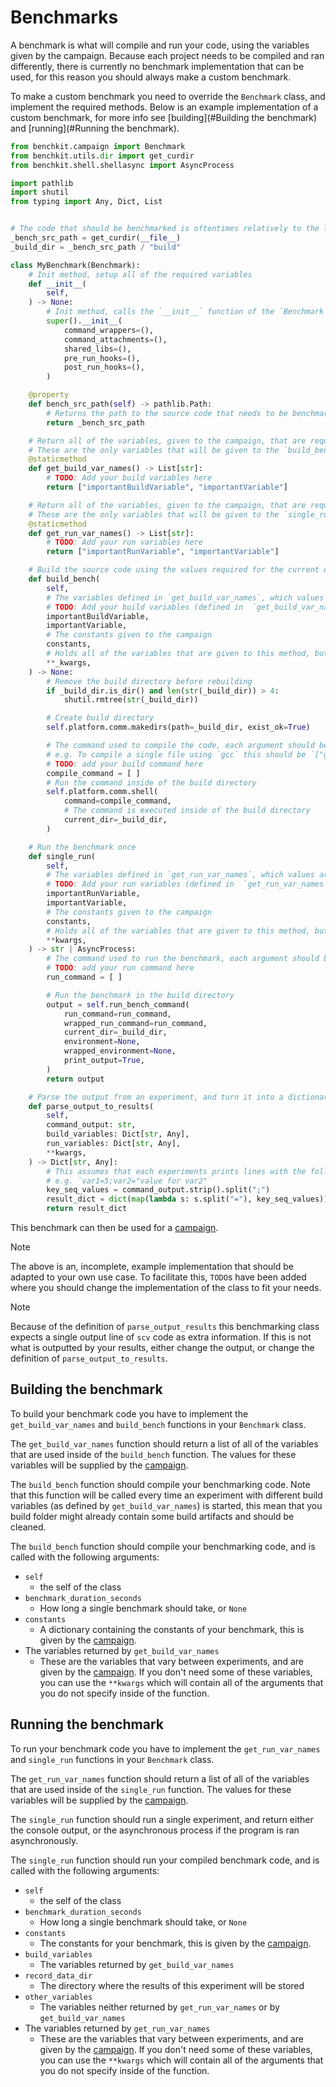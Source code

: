 # Benchmarks

A benchmark is what will compile and run your code, using the variables given by the campaign.
Because each project needs to be compiled and ran differently, there is currently no benchmark implementation that can be used, for this reason you should always make a custom benchmark.

To make a custom benchmark you need to override the `Benchmark` class, and implement the required methods.
Below is an example implementation of a custom benchmark, for more info see [building](#Building the benchmark) and [running](#Running the benchmark).
```python
from benchkit.campaign import Benchmark
from benchkit.utils.dir import get_curdir
from benchkit.shell.shellasync import AsyncProcess

import pathlib
import shutil
from typing import Any, Dict, List


# The code that should be benchmarked is oftentimes relatively to the location of the current file, which can be gotten using the following method
_bench_src_path = get_curdir(__file__)
_build_dir = _bench_src_path / "build"

class MyBenchmark(Benchmark):
    # Init method, setup all of the required variables
    def __init__(
        self,
    ) -> None:
        # Init method, calls the `__init__` function of the `Benchmark` class
        super().__init__(
            command_wrappers=(),
            command_attachments=(),
            shared_libs=(),
            pre_run_hooks=(),
            post_run_hooks=(),
        )

    @property
    def bench_src_path(self) -> pathlib.Path:
        # Returns the path to the source code that needs to be benchmarked
        return _bench_src_path

    # Return all of the variables, given to the campaign, that are required to build the source code.
    # These are the only variables that will be given to the `build_bench` method.
    @staticmethod
    def get_build_var_names() -> List[str]:
        # TODO: Add your build variables here
        return ["importantBuildVariable", "importantVariable"]

    # Return all of the variables, given to the campaign, that are required to run the benchmark.
    # These are the only variables that will be given to the `single_run` method.
    @staticmethod
    def get_run_var_names() -> List[str]:
        # TODO: Add your run variables here
        return ["importantRunVariable", "importantVariable"]

    # Build the source code using the values required for the current experiment
    def build_bench(
        self,
        # The variables defined in `get_build_var_names`, which values are given by the campaign
        # TODO: Add your build variables (defined in  `get_build_var_names`) here.
        importantBuildVariable,
        importantVariable,
        # The constants given to the campaign
        constants,
        # Holds all of the variables that are given to this method, but not used
        **_kwargs,
    ) -> None:
        # Remove the build directory before rebuilding
        if _build_dir.is_dir() and len(str(_build_dir)) > 4:
            shutil.rmtree(str(_build_dir))

        # Create build directory
        self.platform.comm.makedirs(path=_build_dir, exist_ok=True)

        # The command used to compile the code, each argument should be its own string in the array.
        # e.g. To compile a single file using `gcc` this should be `["gcc", path_to_file]`
        # TODO: add your build command here
        compile_command = [ ]
        # Run the command inside of the build directory
        self.platform.comm.shell(
            command=compile_command,
            # The command is executed inside of the build directory
            current_dir=_build_dir,
        )

    # Run the benchmark once
    def single_run(
        self,
        # The variables defined in `get_run_var_names`, which values are given by the campaign
        # TODO: Add your run variables (defined in  `get_run_var_names`) here.
        importantRunVariable,
        importantVariable,
        # The constants given to the campaign
        constants,
        # Holds all of the variables that are given to this method, but not used
        **kwargs,
    ) -> str | AsyncProcess:
        # The command used to run the benchmark, each argument should be its own string in the array.
        # TODO: add your run command here
        run_command = [ ]

        # Run the benchmark in the build directory
        output = self.run_bench_command(
            run_command=run_command,
            wrapped_run_command=run_command,
            current_dir=_build_dir,
            environment=None,
            wrapped_environment=None,
            print_output=True,
        )
        return output

    # Parse the output from an experiment, and turn it into a dictionary, any information that is returned from this method will be added to the output `csv` file
    def parse_output_to_results(
        self,
        command_output: str,
        build_variables: Dict[str, Any],
        run_variables: Dict[str, Any],
        **kwargs,
    ) -> Dict[str, Any]:
        # This assumes that each experiments prints lines with the following format `<variable>=<value>`, delimited with `;`
        # e.g. `var1=5;var2="value for var2"`
        key_seq_values = command_output.strip().split(";")
        result_dict = dict(map(lambda s: s.split("="), key_seq_values))
        return result_dict
```
This benchmark can then be used for a [campaign](campaign.md).

> [!NOTE]
> The above is an, incomplete, example implementation that should be adapted to your own use case.
> To facilitate this, `TODO`s have been added where you should change the implementation of the class to fit your needs.

> [!NOTE]
> Because of the definition of `parse_output_results` this benchmarking class expects a single output line of `scv` code as extra information.
> If this is not what is outputted by your results, either change the output, or change the definition of `parse_output_to_results`.

## Building the benchmark

To build your benchmark code you have to implement the `get_build_var_names` and `build_bench` functions in your `Benchmark` class.

The `get_build_var_names` function should return a list of all of the variables that are used inside of the `build_bench` function.
The values for these variables will be supplied by the [campaign](campaign.md).

The `build_bench` function should compile your benchmarking code.
Note that this function will be called every time an experiment with different build variables (as defined by `get_build_var_names`) is started, this mean that you build folder might already contain some build artifacts and should be cleaned.

The `build_bench` function should compile your benchmarking code, and is called with the following arguments:
* `self`
    * the self of the class
* `benchmark_duration_seconds`
    * How long a single benchmark should take, or `None`
* `constants`
    * A dictionary containing the constants of your benchmark, this is given by the [campaign](campaign.md).
* The variables returned by `get_build_var_names`
    * These are the variables that vary between experiments, and are given by the [campaign](campaign.md).
If you don't need some of these variables, you can use the `**kwargs` which will contain all of the arguments that you do not specify inside of the function.

## Running the benchmark

To run your benchmark code you have to implement the `get_run_var_names` and `single_run` functions in your `Benchmark` class.

The `get_run_var_names` function should return a list of all of the variables that are used inside of the `single_run` function.
The values for these variables will be supplied by the [campaign](campaign.md).

The `single_run` function should run a single experiment, and return either the console output, or the asynchronous process if the program is ran asynchronously.

The `single_run` function should run your compiled benchmark code, and is called with the following arguments:
* `self`
    * the self of the class
* `benchmark_duration_seconds`
    * How long a single benchmark should take, or `None`
* `constants`
    * The constants for your benchmark, this is given by the [campaign](campaign.md).
* `build_variables`
    * The variables returned by `get_build_var_names`
* `record_data_dir`
    * The directory where the results of this experiment will be stored
* `other_variables`
    * The variables neither returned by `get_run_var_names` or by `get_build_var_names` 
* The variables returned by `get_run_var_names`
    * These are the variables that vary between experiments, and are given by the [campaign](campaign.md).
If you don't need some of these variables, you can use the `**kwargs` which will contain all of the arguments that you do not specify inside of the function.
